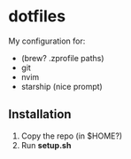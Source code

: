# dotfiles
My configuration for:
- (brew? .zprofile paths)
- git
- nvim
- starship (nice prompt)

## Installation
1. Copy the repo (in $HOME?)
2. Run **setup.sh**

